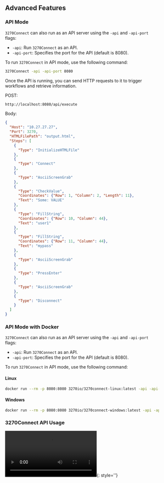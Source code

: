 
## Advanced Features

### API Mode

`3270Connect` can also run as an API server using the `-api` and `-api-port` flags:

- `-api`: Run `3270Connect` as an API.
- `-api-port`: Specifies the port for the API (default is 8080).

To run `3270Connect` in API mode, use the following command:

```bash
3270Connect -api -api-port 8080
```

Once the API is running, you can send HTTP requests to it to trigger workflows and retrieve information.

POST:

```bash
http://localhost:8080/api/execute
```

Body:
```json
{
  "Host": "10.27.27.27",
  "Port": 3270,
  "HTMLFilePath": "output.html",
  "Steps": [
    {
      "Type": "InitializeHTMLFile"
    },
    {
      "Type": "Connect"
    },
    {
      "Type": "AsciiScreenGrab"
    },
    {
      "Type": "CheckValue",
      "Coordinates": {"Row": 1, "Column": 2, "Length": 11},
      "Text": "Some: VALUE"
    },
    {
      "Type": "FillString",
      "Coordinates": {"Row": 10, "Column": 44},
      "Text": "user1"
    },
    {
      "Type": "FillString",
      "Coordinates": {"Row": 11, "Column": 44},
      "Text": "mypass"
    },
    {
      "Type": "AsciiScreenGrab"
    },
    {
      "Type": "PressEnter"
    },
    {
      "Type": "AsciiScreenGrab"
    },
    {
      "Type": "Disconnect"
    }
  ]
}
```

### API Mode with Docker

`3270Connect` can also run as an API server using the `-api` and `-api-port` flags:

- `-api`: Run `3270Connect` as an API.
- `-api-port`: Specifies the port for the API (default is 8080).

To run `3270Connect` in API mode, use the following command:

#### Linux
```bash
docker run --rm -p 8080:8080 3270io/3270connect-linux:latest -api -api-port 8080
```

#### Windows
```bash
docker run --rm -p 8080:8080 3270io/3270connect-windows:latest -api -api-port 8080
```

### 3270Connect API Usage

![type:video](3270Connect_API_1_0_4_0.mp4){: style=''}
